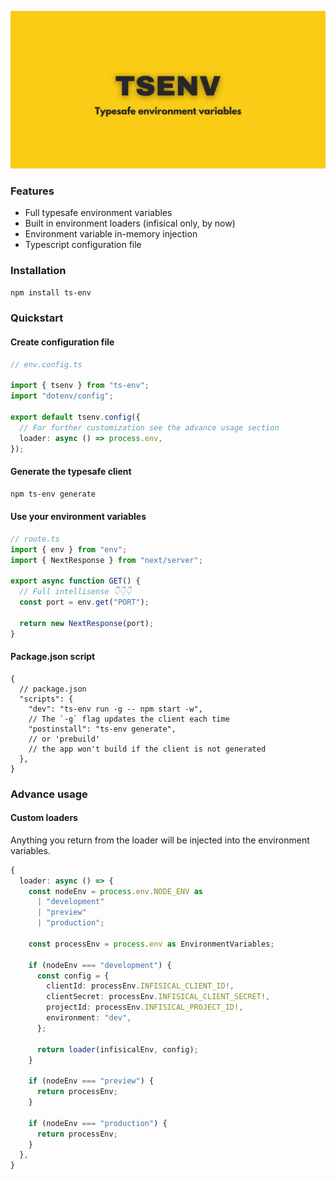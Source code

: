 ![Alt text](./assets/banner.png "Optional title")

### Features

- Full typesafe environment variables
- Built in environment loaders (infisical only, by now)
- Environment variable in-memory injection
- Typescript configuration file

### Installation

```bash
npm install ts-env
```

### Quickstart

#### Create configuration file

```typescript
// env.config.ts

import { tsenv } from "ts-env";
import "dotenv/config";

export default tsenv.config({
  // For further customization see the advance usage section
  loader: async () => process.env,
});
```

#### Generate the typesafe client

```bash
npm ts-env generate
```

#### Use your environment variables

```typescript
// route.ts
import { env } from "env";
import { NextResponse } from "next/server";

export async function GET() {
  // Full intellisense 👇👇👇
  const port = env.get("PORT");

  return new NextResponse(port);
}
```

#### Package.json script

```jsonc
{
  // package.json
  "scripts": {
    "dev": "ts-env run -g -- npm start -w",
    // The `-g` flag updates the client each time
    "postinstall": "ts-env generate",
    // or 'prebuild'
    // the app won't build if the client is not generated
  },
}
```

### Advance usage

#### Custom loaders

Anything you return from the loader will be injected into the environment variables.

```typescript
{
  loader: async () => {
    const nodeEnv = process.env.NODE_ENV as
      | "development"
      | "preview"
      | "production";

    const processEnv = process.env as EnvironmentVariables;

    if (nodeEnv === "development") {
      const config = {
        clientId: processEnv.INFISICAL_CLIENT_ID!,
        clientSecret: processEnv.INFISICAL_CLIENT_SECRET!,
        projectId: processEnv.INFISICAL_PROJECT_ID!,
        environment: "dev",
      };

      return loader(infisicalEnv, config);
    }

    if (nodeEnv === "preview") {
      return processEnv;
    }

    if (nodeEnv === "production") {
      return processEnv;
    }
  },
}
```

